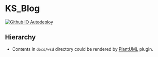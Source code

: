 # KS_Blog #

[![Github IO Autodeploy](https://github.com/zhoukaisspu/ks_blog/actions/workflows/blank.yml/badge.svg?branch=master)](https://github.com/zhoukaisspu/ks_blog/actions/workflows/blank.yml)

## Hierarchy

* Contents in `docs/wsd` directory could be rendered by [PlantUML](https://plantuml.com) plugin.
